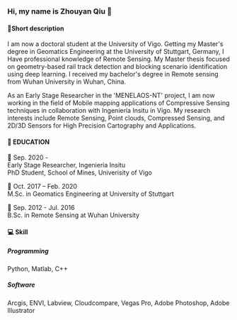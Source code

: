### Hi, my name is Zhouyan Qiu 👋

#### 🙋Short description
I am now a doctoral student at the University of Vigo. Getting my Master's degree in Geomatics Engineering at the University of Stuttgart, Germany, I Have professional knowledge of Remote Sensing. My Master thesis focused on geometry-based rail track detection and blocking scenario identification using deep learning. I received my bachelor's degree in Remote sensing from Wuhan University in Wuhan, China.

As an Early Stage Researcher in the 'MENELAOS-NT' project, I am now working in the field of Mobile mapping applications of Compressive Sensing techniques in collaboration with Ingeniería Insitu in Vigo. My research interests include Remote Sensing, Point clouds, Compressed Sensing, and 2D/3D Sensors for High Precision Cartography and Applications.

#### 📑 EDUCATION

📅 Sep. 2020 -   
Early Stage Researcher, Ingenieria Insitu  
PhD Student, School of Mines, Univerisity of Vigo

📅 Oct. 2017 – Feb. 2020  
M.Sc. in Geomatics Engineering at University of Stuttgart  

📅 Sep. 2012 - Jul. 2016  
B.Sc. in Remote Sensing at Wuhan University 

#### 💻 Skill

##### Programming

Python, Matlab, C++

##### Software  

Arcgis, ENVI, Labview, Cloudcompare, Vegas Pro, Adobe Photoshop, Adobe Illustrator  
